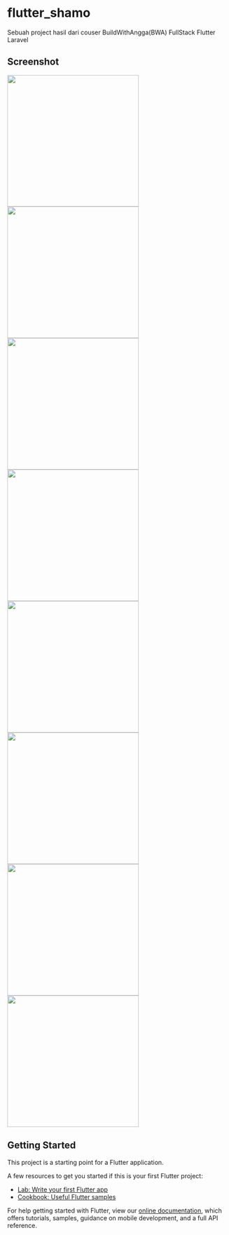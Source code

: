 # flutter_shamo

Sebuah project hasil dari couser BuildWithAngga(BWA) FullStack Flutter Laravel

## Screenshot

<p float="left">
  <img src="https://github.com/YafiAzka/flutter_shamo/blob/main/assets-images/1%20splash%20screen.png" width="300" />
  <img src="https://github.com/YafiAzka/flutter_shamo/blob/main/assets-images/2%20register.png" width="300" /> 
  <img src="https://github.com/YafiAzka/flutter_shamo/blob/main/assets-images/3%20home.png" width="300" />
  <img src="https://github.com/YafiAzka/flutter_shamo/blob/main/assets-images/4%20details.png" width="300" />
  <img src="https://github.com/YafiAzka/flutter_shamo/blob/main/assets-images/5%20chat.png" width="300" />
  <img src="https://github.com/YafiAzka/flutter_shamo/blob/main/assets-images/7%20cart.png" width="300" />
  <img src="https://github.com/YafiAzka/flutter_shamo/blob/main/assets-images/8%20details%20order.png" width="300" />
  <img src="https://github.com/YafiAzka/flutter_shamo/blob/main/assets-images/9%20succes.png" width="300"/>
</p>


## Getting Started

This project is a starting point for a Flutter application.

A few resources to get you started if this is your first Flutter project:

- [Lab: Write your first Flutter app](https://flutter.dev/docs/get-started/codelab)
- [Cookbook: Useful Flutter samples](https://flutter.dev/docs/cookbook)

For help getting started with Flutter, view our
[online documentation](https://flutter.dev/docs), which offers tutorials,
samples, guidance on mobile development, and a full API reference.
